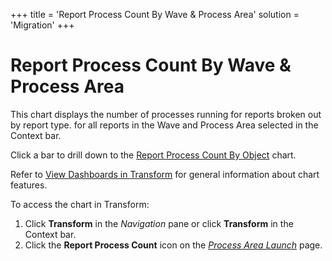 +++
title = 'Report Process Count By Wave & Process Area'
solution = 'Migration'
+++

# Report Process Count By Wave & Process Area

This chart displays the number of processes running for reports broken
out by <span id="Report Type" class="popUpLink">report type</span>. for
all reports in the Wave and Process Area selected in the Context bar.

Click a bar to drill down to the [Report Process Count By
Object](Report_Process_Count_by_Object.htm) chart.

Refer to [View Dashboards in
Transform](View_Dashboards_in_Transform.htm) for general information
about chart features.

To access the chart in Transform:

1.  Click <span style="font-weight: bold;">Transform</span> in the
    <span style="font-style: italic;">Navigation</span> pane or click
    **Transform** in the Context bar.
2.  Click the <span style="font-weight: bold;">Report Process
    Count</span> icon on the *[Process Area
    Launch](../Page_Desc/Process_Area_Launch.htm)* page.
